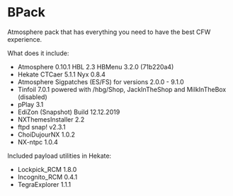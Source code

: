 # BPack

Atmosphere pack that has everything you need to have the best CFW experience.

What does it include:

* Atmosphere 0.10.1 HBL 2.3 HBMenu 3.2.0 (71b220a4)
* Hekate CTCaer 5.1.1 Nyx 0.8.4
* Atmosphere Sigpatches (ES/FS) for versions 2.0.0 - 9.1.0
* Tinfoil 7.0.1 powered with /hbg/Shop, JackInTheShop and MilkInTheBox (disabled)
* pPlay 3.1
* EdiZon (Snapshot) Build 12.12.2019
* NXThemesInstaller 2.2
* ftpd snap! v2.3.1
* ChoiDujourNX 1.0.2
* NX-ntpc 1.0.4

Included payload utilities in Hekate:

* Lockpick_RCM 1.8.0
* Incognito_RCM 0.4.1
* TegraExplorer 1.1.1
 

